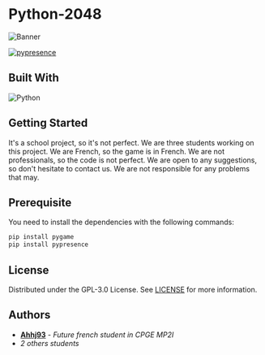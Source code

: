 # Python-2048
![Banner](https://github.com/HowlingByte/Python-2048/assets/69793084/ff1190bb-9d49-4bc7-bfac-c42546e71774)

[![pypresence](https://img.shields.io/badge/using-pypresence-00bb88.svg?style=flat-square&logo=discord&logoWidth=20)](https://github.com/qwertyquerty/pypresence)
## Built With

![Python](https://img.shields.io/badge/python-3670A0?style=for-the-badge&logo=python&logoColor=ffdd54)

## Getting Started

It's a school project, so it's not perfect. We are three students working on this project. We are French, so the game is in French. We are not professionals, so the code is not perfect. We are open to any suggestions, so don't hesitate to contact us. We are not responsible for any problems that may.

## Prerequisite
You need to install the dependencies with the following commands:
```sh
pip install pygame
pip install pypresence
```

## License

Distributed under the GPL-3.0 License. See [LICENSE](https://github.com/Ryse93/Python-2048/blob/main/LICENSE) for more information.

## Authors

* **[Ahhj93](https://github.com/Ahhj93)** - *Future french student in CPGE MP2I*
* *2 others students*
